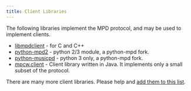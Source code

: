 ```yaml
---
title: Client Libraries
---
```


The following libraries implement the MPD protocol, and may be used to
implement clients.

- [libmpdclient](libmpdclient/) - for C and C++
- [python-mpd2](python-mpd2/) - python 2/3 module, a python-mpd fork.
- [python-musicpd](python-musicpd) - python 3 only, a python-mpd fork.
- [mpcw.client](https://github.com/20centaurifux/mpcw.client) -  Client library written in Java. It implements only a small subset of the protocol.

There are many more client libraries.  Please help and
[add them to this list](https://github.com/MusicPlayerDaemon/website).
